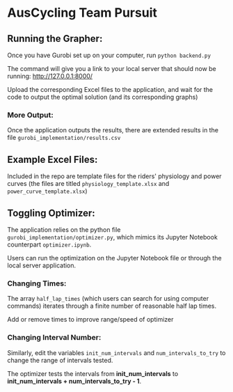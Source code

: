 # AusCycling Team Pursuit
## Running the Grapher:
Once you have Gurobi set up on your computer, run ```python backend.py```

The command will give you a link to your local server that should now be running: http://127.0.0.1:8000/

Upload the corresponding Excel files to the application, and wait for the code to output the optimal solution (and its corresponding graphs)

### More Output:
Once the application outputs the results, there are extended results in the file ```gurobi_implementation/results.csv```

## Example Excel Files:
Included in the repo are template files for the riders' physiology and power curves (the files are titled ```physiology_template.xlsx``` and ```power_curve_template.xlsx```)


## Toggling Optimizer:
The application relies on the python file ```gurobi_implementation/optimizer.py```, which mimics its Jupyter Notebook counterpart ```optimizer.ipynb```.

Users can run the optimization on the Jupyter Notebook file or through the local server application.

### Changing Times:
The array ```half_lap_times``` (which users can search for using computer commands) iterates through a finite number of reasonable half lap times.

Add or remove times to improve range/speed of optimizer

### Changing Interval Number:
Similarly, edit the variables ```init_num_intervals``` and ```num_intervals_to_try``` to change the range of intervals tested. 

The optimizer tests the intervals from __init_num_intervals__ to __init_num_intervals + num_intervals_to_try - 1__.